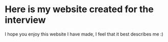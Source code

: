 # Here is my website created for the interview
I hope you enjoy this website I have made, I feel that it best describes me :) 
